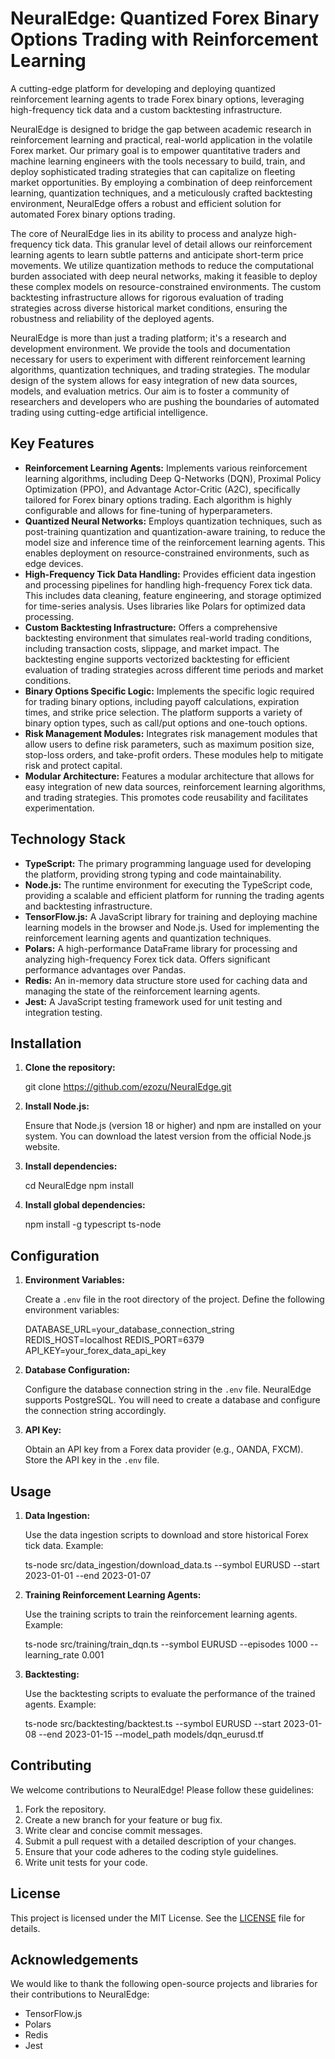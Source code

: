 # NeuralEdge: Quantized Forex Binary Options Trading with Reinforcement Learning

A cutting-edge platform for developing and deploying quantized reinforcement learning agents to trade Forex binary options, leveraging high-frequency tick data and a custom backtesting infrastructure.

NeuralEdge is designed to bridge the gap between academic research in reinforcement learning and practical, real-world application in the volatile Forex market. Our primary goal is to empower quantitative traders and machine learning engineers with the tools necessary to build, train, and deploy sophisticated trading strategies that can capitalize on fleeting market opportunities. By employing a combination of deep reinforcement learning, quantization techniques, and a meticulously crafted backtesting environment, NeuralEdge offers a robust and efficient solution for automated Forex binary options trading.

The core of NeuralEdge lies in its ability to process and analyze high-frequency tick data. This granular level of detail allows our reinforcement learning agents to learn subtle patterns and anticipate short-term price movements. We utilize quantization methods to reduce the computational burden associated with deep neural networks, making it feasible to deploy these complex models on resource-constrained environments. The custom backtesting infrastructure allows for rigorous evaluation of trading strategies across diverse historical market conditions, ensuring the robustness and reliability of the deployed agents.

NeuralEdge is more than just a trading platform; it's a research and development environment. We provide the tools and documentation necessary for users to experiment with different reinforcement learning algorithms, quantization techniques, and trading strategies. The modular design of the system allows for easy integration of new data sources, models, and evaluation metrics. Our aim is to foster a community of researchers and developers who are pushing the boundaries of automated trading using cutting-edge artificial intelligence.

## Key Features

*   **Reinforcement Learning Agents:** Implements various reinforcement learning algorithms, including Deep Q-Networks (DQN), Proximal Policy Optimization (PPO), and Advantage Actor-Critic (A2C), specifically tailored for Forex binary options trading. Each algorithm is highly configurable and allows for fine-tuning of hyperparameters.
*   **Quantized Neural Networks:** Employs quantization techniques, such as post-training quantization and quantization-aware training, to reduce the model size and inference time of the reinforcement learning agents. This enables deployment on resource-constrained environments, such as edge devices.
*   **High-Frequency Tick Data Handling:** Provides efficient data ingestion and processing pipelines for handling high-frequency Forex tick data. This includes data cleaning, feature engineering, and storage optimized for time-series analysis. Uses libraries like Polars for optimized data processing.
*   **Custom Backtesting Infrastructure:** Offers a comprehensive backtesting environment that simulates real-world trading conditions, including transaction costs, slippage, and market impact. The backtesting engine supports vectorized backtesting for efficient evaluation of trading strategies across different time periods and market conditions.
*   **Binary Options Specific Logic:** Implements the specific logic required for trading binary options, including payoff calculations, expiration times, and strike price selection. The platform supports a variety of binary option types, such as call/put options and one-touch options.
*   **Risk Management Modules:** Integrates risk management modules that allow users to define risk parameters, such as maximum position size, stop-loss orders, and take-profit orders. These modules help to mitigate risk and protect capital.
*   **Modular Architecture:** Features a modular architecture that allows for easy integration of new data sources, reinforcement learning algorithms, and trading strategies. This promotes code reusability and facilitates experimentation.

## Technology Stack

*   **TypeScript:** The primary programming language used for developing the platform, providing strong typing and code maintainability.
*   **Node.js:** The runtime environment for executing the TypeScript code, providing a scalable and efficient platform for running the trading agents and backtesting infrastructure.
*   **TensorFlow.js:** A JavaScript library for training and deploying machine learning models in the browser and Node.js. Used for implementing the reinforcement learning agents and quantization techniques.
*   **Polars:** A high-performance DataFrame library for processing and analyzing high-frequency Forex tick data. Offers significant performance advantages over Pandas.
*   **Redis:** An in-memory data structure store used for caching data and managing the state of the reinforcement learning agents.
*   **Jest:** A JavaScript testing framework used for unit testing and integration testing.

## Installation

1.  **Clone the repository:**

    git clone https://github.com/ezozu/NeuralEdge.git

2.  **Install Node.js:**

    Ensure that Node.js (version 18 or higher) and npm are installed on your system. You can download the latest version from the official Node.js website.

3.  **Install dependencies:**

    cd NeuralEdge
    npm install

4.  **Install global dependencies:**

    npm install -g typescript ts-node

## Configuration

1.  **Environment Variables:**

    Create a `.env` file in the root directory of the project. Define the following environment variables:

    DATABASE_URL=your\_database\_connection\_string
    REDIS_HOST=localhost
    REDIS_PORT=6379
    API_KEY=your\_forex\_data\_api\_key

2.  **Database Configuration:**

    Configure the database connection string in the `.env` file. NeuralEdge supports PostgreSQL. You will need to create a database and configure the connection string accordingly.

3.  **API Key:**

    Obtain an API key from a Forex data provider (e.g., OANDA, FXCM). Store the API key in the `.env` file.

## Usage

1.  **Data Ingestion:**

    Use the data ingestion scripts to download and store historical Forex tick data. Example:

    ts-node src/data\_ingestion/download\_data.ts --symbol EURUSD --start 2023-01-01 --end 2023-01-07

2.  **Training Reinforcement Learning Agents:**

    Use the training scripts to train the reinforcement learning agents. Example:

    ts-node src/training/train\_dqn.ts --symbol EURUSD --episodes 1000 --learning\_rate 0.001

3.  **Backtesting:**

    Use the backtesting scripts to evaluate the performance of the trained agents. Example:

    ts-node src/backtesting/backtest.ts --symbol EURUSD --start 2023-01-08 --end 2023-01-15 --model\_path models/dqn\_eurusd.tf

## Contributing

We welcome contributions to NeuralEdge! Please follow these guidelines:

1.  Fork the repository.
2.  Create a new branch for your feature or bug fix.
3.  Write clear and concise commit messages.
4.  Submit a pull request with a detailed description of your changes.
5.  Ensure that your code adheres to the coding style guidelines.
6.  Write unit tests for your code.

## License

This project is licensed under the MIT License. See the [LICENSE](https://github.com/ezozu/NeuralEdge/blob/main/LICENSE) file for details.

## Acknowledgements

We would like to thank the following open-source projects and libraries for their contributions to NeuralEdge:

*   TensorFlow.js
*   Polars
*   Redis
*   Jest